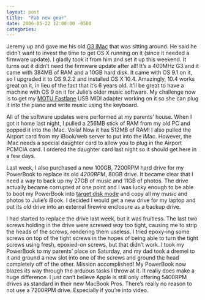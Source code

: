 ```yaml
---
layout: post
title:  "Fab new gear"
date: 2006-05-22 12:00:00 -0500
categories: 
---
```


Jeremy up and gave me his old <a href="http://www.lowendmac.com/imacs/400.shtml">G3 iMac</a> that was sitting around.  He said he didn&#8217;t want to invest the time to get OS X running on it (since it needed a firmware update).  I gladly took it from him and set it up this weekend.  It turns out it didn&#8217;t need the firmware update after all!  It&#8217;s a 400MHz G3 and it came with 384MB of RAM and a 10GB hard disk.  It came with OS 9.1 on it, so I upgraded it to OS 9.2.2 and installed OS X 10.4.  Amazingly, 10.4 works great on it, in lieu of the fact that it&#8217;s 6 years old.  It&#8217;ll be great to have a machine with OS 9 on it for Julie&#8217;s older music software.  My challenge now is to get my <a href="http://www.motu.com/products/midi/fastlane_usb">MOTU Fastlane</a> USB  MIDI adapter working on it so she can plug it into the piano and write music using the keyboard.

All of the software updates were performed at my parents&#8217; house.  When I got it home last night, I pulled a 256MB stick of RAM from my old PC and popped it into the iMac.   Voila!  Now it has 512MB of RAM!  I also pulled the Airport card from my iBook/web server to put into the iMac.  However, the iMac needs a special daughter card to allow you to plug in the Airport PCMCIA card.  I ordered the daughter card last night so it should get here in a few days.

Last week, I also purchased a new 100GB, 7200RPM hard drive for my PowerBook to replace its old <em>4200RPM</em>, 80GB drive.  It became clear that I need a way to back up my 27GB of music and 11GB of photos.  The drive actually became corrupted at one point and I was lucky enough to be able to boot my PowerBook into <a href="http://docs.info.apple.com/article.html?artnum=58583">target disk mode</a> and copy all my music and photos to Julie&#8217;s iBook.  I decided I would get a new drive for my laptop and put its old drive into an external firewire enclosure as a backup drive.

I had started to replace the drive last week, but it was fruitless.  The last two screws holding in the drive were screwed <em>way</em> too tight, causing me to strip the heads of the screws, rendering them useless.  I tried epoxy-ing some screws on top of the tight screws in the hopes of being able to turn the tight screws using fresh, epoxied-on screws, but that didn&#8217;t work.  I took my PowerBook to my parents&#8217; place on Saturday, and my dad took a dremel to it and ground a new slot into one of the screws and ground the head completely off of the other.  Mission accomplished!  My PowerBook now blazes its way through the arduous tasks I throw at it.  It really does make a huge difference.  I just can&#8217;t believe Apple is still only offering 5400RPM drives as standard in their new MacBook Pros.  There&#8217;s really no reason to not use a 7200RPM drive.  Especially if you&#8217;re into video.
